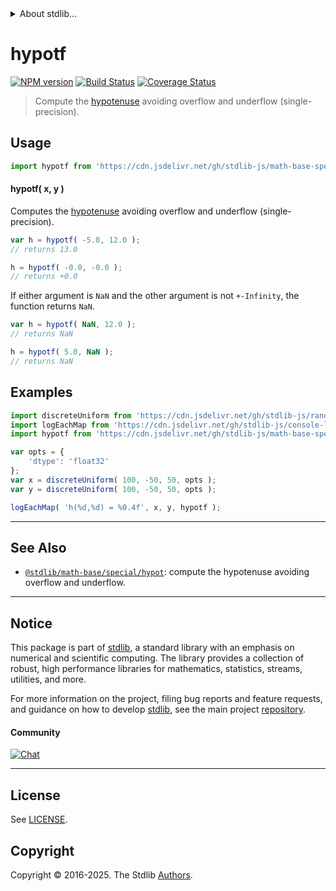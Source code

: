 <!--

@license Apache-2.0

Copyright (c) 2020 The Stdlib Authors.

Licensed under the Apache License, Version 2.0 (the "License");
you may not use this file except in compliance with the License.
You may obtain a copy of the License at

   http://www.apache.org/licenses/LICENSE-2.0

Unless required by applicable law or agreed to in writing, software
distributed under the License is distributed on an "AS IS" BASIS,
WITHOUT WARRANTIES OR CONDITIONS OF ANY KIND, either express or implied.
See the License for the specific language governing permissions and
limitations under the License.

-->


<details>
  <summary>
    About stdlib...
  </summary>
  <p>We believe in a future in which the web is a preferred environment for numerical computation. To help realize this future, we've built stdlib. stdlib is a standard library, with an emphasis on numerical and scientific computation, written in JavaScript (and C) for execution in browsers and in Node.js.</p>
  <p>The library is fully decomposable, being architected in such a way that you can swap out and mix and match APIs and functionality to cater to your exact preferences and use cases.</p>
  <p>When you use stdlib, you can be absolutely certain that you are using the most thorough, rigorous, well-written, studied, documented, tested, measured, and high-quality code out there.</p>
  <p>To join us in bringing numerical computing to the web, get started by checking us out on <a href="https://github.com/stdlib-js/stdlib">GitHub</a>, and please consider <a href="https://opencollective.com/stdlib">financially supporting stdlib</a>. We greatly appreciate your continued support!</p>
</details>

# hypotf

[![NPM version][npm-image]][npm-url] [![Build Status][test-image]][test-url] [![Coverage Status][coverage-image]][coverage-url] <!-- [![dependencies][dependencies-image]][dependencies-url] -->

> Compute the [hypotenuse][hypotenuse] avoiding overflow and underflow (single-precision).

<!-- Section to include introductory text. Make sure to keep an empty line after the intro `section` element and another before the `/section` close. -->

<section class="intro">

</section>

<!-- /.intro -->

<!-- Package usage documentation. -->



<section class="usage">

## Usage

```javascript
import hypotf from 'https://cdn.jsdelivr.net/gh/stdlib-js/math-base-special-hypotf@deno/mod.js';
```

#### hypotf( x, y )

Computes the [hypotenuse][hypotenuse] avoiding overflow and underflow (single-precision).

```javascript
var h = hypotf( -5.0, 12.0 );
// returns 13.0

h = hypotf( -0.0, -0.0 );
// returns +0.0
```

If either argument is `NaN` and the other argument is not `+-Infinity`, the function returns `NaN`.

```javascript
var h = hypotf( NaN, 12.0 );
// returns NaN

h = hypotf( 5.0, NaN );
// returns NaN
```

</section>

<!-- /.usage -->

<!-- Package usage notes. Make sure to keep an empty line after the `section` element and another before the `/section` close. -->

<section class="notes">

</section>

<!-- /.notes -->

<!-- Package usage examples. -->

<section class="examples">

## Examples

<!-- eslint no-undef: "error" -->

```javascript
import discreteUniform from 'https://cdn.jsdelivr.net/gh/stdlib-js/random-array-discrete-uniform@deno/mod.js';
import logEachMap from 'https://cdn.jsdelivr.net/gh/stdlib-js/console-log-each-map@deno/mod.js';
import hypotf from 'https://cdn.jsdelivr.net/gh/stdlib-js/math-base-special-hypotf@deno/mod.js';

var opts = {
    'dtype': 'float32'
};
var x = discreteUniform( 100, -50, 50, opts );
var y = discreteUniform( 100, -50, 50, opts );

logEachMap( 'h(%d,%d) = %0.4f', x, y, hypotf );
```

</section>

<!-- /.examples -->

<!-- C interface documentation. -->



<!-- Section to include cited references. If references are included, add a horizontal rule *before* the section. Make sure to keep an empty line after the `section` element and another before the `/section` close. -->

<section class="references">

</section>

<!-- /.references -->

<!-- Section for related `stdlib` packages. Do not manually edit this section, as it is automatically populated. -->

<section class="related">

* * *

## See Also

-   <span class="package-name">[`@stdlib/math-base/special/hypot`][@stdlib/math/base/special/hypot]</span><span class="delimiter">: </span><span class="description">compute the hypotenuse avoiding overflow and underflow.</span>

</section>

<!-- /.related -->

<!-- Section for all links. Make sure to keep an empty line after the `section` element and another before the `/section` close. -->


<section class="main-repo" >

* * *

## Notice

This package is part of [stdlib][stdlib], a standard library with an emphasis on numerical and scientific computing. The library provides a collection of robust, high performance libraries for mathematics, statistics, streams, utilities, and more.

For more information on the project, filing bug reports and feature requests, and guidance on how to develop [stdlib][stdlib], see the main project [repository][stdlib].

#### Community

[![Chat][chat-image]][chat-url]

---

## License

See [LICENSE][stdlib-license].


## Copyright

Copyright &copy; 2016-2025. The Stdlib [Authors][stdlib-authors].

</section>

<!-- /.stdlib -->

<!-- Section for all links. Make sure to keep an empty line after the `section` element and another before the `/section` close. -->

<section class="links">

[npm-image]: http://img.shields.io/npm/v/@stdlib/math-base-special-hypotf.svg
[npm-url]: https://npmjs.org/package/@stdlib/math-base-special-hypotf

[test-image]: https://github.com/stdlib-js/math-base-special-hypotf/actions/workflows/test.yml/badge.svg?branch=main
[test-url]: https://github.com/stdlib-js/math-base-special-hypotf/actions/workflows/test.yml?query=branch:main

[coverage-image]: https://img.shields.io/codecov/c/github/stdlib-js/math-base-special-hypotf/main.svg
[coverage-url]: https://codecov.io/github/stdlib-js/math-base-special-hypotf?branch=main

<!--

[dependencies-image]: https://img.shields.io/david/stdlib-js/math-base-special-hypotf.svg
[dependencies-url]: https://david-dm.org/stdlib-js/math-base-special-hypotf/main

-->

[chat-image]: https://img.shields.io/gitter/room/stdlib-js/stdlib.svg
[chat-url]: https://app.gitter.im/#/room/#stdlib-js_stdlib:gitter.im

[stdlib]: https://github.com/stdlib-js/stdlib

[stdlib-authors]: https://github.com/stdlib-js/stdlib/graphs/contributors

[umd]: https://github.com/umdjs/umd
[es-module]: https://developer.mozilla.org/en-US/docs/Web/JavaScript/Guide/Modules

[deno-url]: https://github.com/stdlib-js/math-base-special-hypotf/tree/deno
[deno-readme]: https://github.com/stdlib-js/math-base-special-hypotf/blob/deno/README.md
[umd-url]: https://github.com/stdlib-js/math-base-special-hypotf/tree/umd
[umd-readme]: https://github.com/stdlib-js/math-base-special-hypotf/blob/umd/README.md
[esm-url]: https://github.com/stdlib-js/math-base-special-hypotf/tree/esm
[esm-readme]: https://github.com/stdlib-js/math-base-special-hypotf/blob/esm/README.md
[branches-url]: https://github.com/stdlib-js/math-base-special-hypotf/blob/main/branches.md

[stdlib-license]: https://raw.githubusercontent.com/stdlib-js/math-base-special-hypotf/main/LICENSE

[hypotenuse]: https://en.wikipedia.org/wiki/Pythagorean_theorem

<!-- <related-links> -->

[@stdlib/math/base/special/hypot]: https://github.com/stdlib-js/math-base-special-hypot/tree/deno

<!-- </related-links> -->

</section>

<!-- /.links -->
